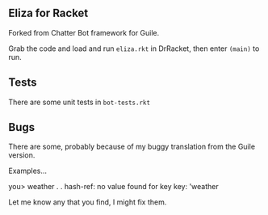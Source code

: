 Eliza for Racket
----------------

Forked from Chatter Bot framework for Guile.

Grab the code and load and run `eliza.rkt` in DrRacket, then
enter `(main)` to run.

Tests
-----

There are some unit tests in `bot-tests.rkt`

Bugs
----

There are some, probably because of my buggy translation
from the Guile version.

Examples...

you> weather
. . hash-ref: no value found for key
  key: 'weather



Let me know any that you find, I might fix them.